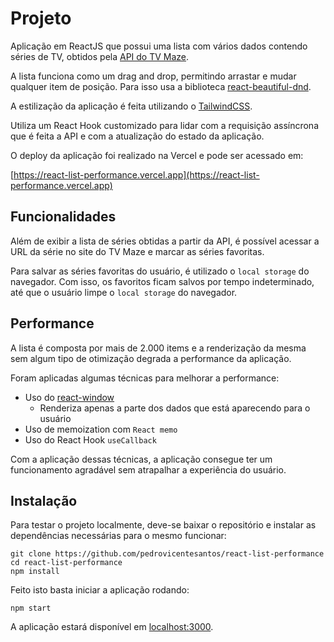 # Projeto

Aplicação em ReactJS que possui uma lista com vários dados contendo séries de TV, obtidos pela [API do TV Maze](http://www.tvmaze.com/api).

A lista funciona como um drag and drop, permitindo arrastar e mudar qualquer item de posição. Para isso usa a biblioteca [react-beautiful-dnd](https://github.com/atlassian/react-beautiful-dnd).

A estilização da aplicação é feita utilizando o [TailwindCSS](https://tailwindcss.com).

Utiliza um React Hook customizado para lidar com a requisição assíncrona que é feita a API e com a atualização do estado da aplicação.

O deploy da aplicação foi realizado na Vercel e pode ser acessado em:

[https://react-list-performance.vercel.app](https://react-list-performance.vercel.app)

## Funcionalidades

Além de exibir a lista de séries obtidas a partir da API, é possível acessar a URL da série no site do TV Maze e marcar as séries favoritas.

Para salvar as séries favoritas do usuário, é utilizado o `local storage` do navegador. Com isso, os favoritos ficam salvos por tempo indeterminado, até que o usuário limpe o `local storage` do navegador.

## Performance

A lista é composta por mais de 2.000 items e a renderização da mesma sem algum tipo de otimização degrada a performance da aplicação.

Foram aplicadas algumas técnicas para melhorar a performance:

- Uso do [react-window](https://github.com/bvaughn/react-window)
  * Renderiza apenas a parte dos dados que está aparecendo para o usuário
- Uso de memoization com `React memo`
- Uso do React Hook `useCallback`

Com a aplicação dessas técnicas, a aplicação consegue ter um funcionamento agradável sem atrapalhar a experiência do usuário.

## Instalação

Para testar o projeto localmente, deve-se baixar o repositório e instalar as dependências necessárias para o mesmo funcionar:

```
git clone https://github.com/pedrovicentesantos/react-list-performance
cd react-list-performance
npm install
```

Feito isto basta iniciar a aplicação rodando:

```
npm start
```

A aplicação estará disponível em [localhost:3000](http://localhost:3000).